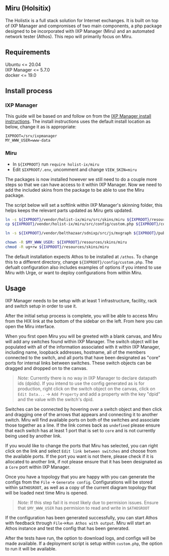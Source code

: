 ## Miru (Holsitix)

The Holistix is a full stack solution for Internet exchanges. It is built on top of IXP Manager and compromises of two main components, a php package designed to be incorporated with IXP Manager (Miru) and an automated network tester (Athos). This repo will primarily focus on Miru.

## Requirements

Ubuntu <= 20.04  
IXP Manager <= 5.7.0  
docker <= 19.0

## Install process

### IXP Manager
This guide will be based on and follow on from the [IXP Manager install instructions](https://docs.ixpmanager.org/install/automated-script/). The install instructions uses the default install location as below, change it as is appropriate:

```
IXPROOT=/srv/ixpmanager
MY_WWW_USER=www-data
```

### Miru
    
- In `${IXPROOT}` run `require holist-ix/miru`
- Edit `$IXPROOT/.env`, uncomment and change `VIEW_SKIN=miru`

The packages is now installed however we still need to do a couple more steps so that we can have access to it within IXP Manager. Now we need to add the included skins from the package to be able to use the Miru package.

The script below will set a softlink within IXP Manager's skinning folder, this helps keeps the relevant parts updated as Miru gets updated.

```bash
ln -s ${IXPROOT}/vendor/holist-ix/miru/src/skins/miru ${IXPROOT}/resources/skins/miru
cp ${IXPROOT}/vendor/holist-ix/miru/src/config/custom.php ${IXPROOT}/config/custom.php

ln -s ${IXPROOT}/vendor/belthazaar/sdnixp/src/js/mxgraph ${IXPROOT}/public/mxgraph

chown -R $MY_WWW_USER: ${IXPROOT}/resources/skins/miru
chmod -R ug+rw ${IXPROOT}/resources/skins/miru

```

The default installation expects Athos to be installed at `/athos`. To change this to a different directory, change `${IXPROOT}/config/custom.php`. The defualt configuration also includes examples of options if you intend to use Miru with Urge, or want to deploy configurations from within Miru.


## Usage

IXP Manager needs to be setup with at least 1 infrastructure, facility, rack and switch setup in order to use it.

After the initial setup process is complete, you will be able to access Miru from the HIX link at the bottom of the sidebar on the left. From here you can open the Miru interface. 

When you first open Miru you will be greeted with a blank canvas, and Miru will add any switches found within IXP Manager. The switch object will be populated with all of the information associated with it within IXP Manager, including name, loopback addresses, hostname, all of the members connected to the switch, and all ports that have been designated as "core" ports for internal links between switches. These switch objects can be dragged and dropped on to the canvas.

> _Note:_ Currently there is no way in IXP Manager to declare datapath ids (dpids). If you intend to use the config generated as is for production, right click on the switch object on the canvas, click on `Edit Data...` -> `Add Property` and add a property with the key "dpid" and the value with the switch's dpid. 

Switches can be connected by hovering over a switch object and then click and dragging one of the arrows that appears and connecting it to another switch. Miru will find available ports on both of the switches and associate those together as a line. If the link comes back as `undefined` please ensure that each switch has at least 1 port that is set to `core` and is not currently being used by another link.

If you would like to change the ports that Miru has selected, you can right click on the link and select `Edit link between switches` and choose from the available ports. If the port you want is not there, please check if it is allocated to another link, if not please ensure that it has been designated as a `Core` port within IXP Manager.

Once you have a topology that you are happy with you can generate the configs from the `File` -> `Generate config`. Configurations will be stored within `$ATHOSROOT`, as well as a copy of the current diagram topology that will be loaded next time Miru is opened.

> _Note:_ If this step fail it is most likely due to permision issues. Ensure that `$MY_WWW_USER` has permision to read and write in `$ATHOSROOT`

If the configuration has been generated successfully, you can start Athos with feedback through `File`->`Run Athos with output`. Miru will start an Athos instance and test the config that has been generated. 

After the tests have run, the option to download logs, and configs will be made available. If a deployment script is setup within `custom.php`, the option to run it will be available.
